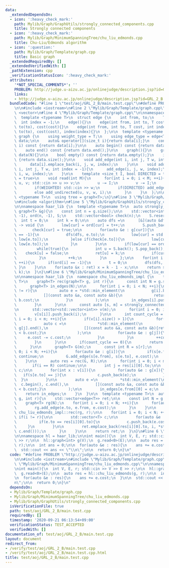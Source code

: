 ```yaml
---
data:
  _extendedDependsOn:
  - icon: ':heavy_check_mark:'
    path: Mylib/Graph/GraphUtils/strongly_connected_components.cpp
    title: Strongly connected components
  - icon: ':heavy_check_mark:'
    path: Mylib/Graph/MinimumSpanningTree/chu_liu_edmonds.cpp
    title: Chu-Liu/Edmonds algorithm
  - icon: ':question:'
    path: Mylib/Graph/Template/graph.cpp
    title: Basic graph
  _extendedRequiredBy: []
  _extendedVerifiedWith: []
  _pathExtension: cpp
  _verificationStatusIcon: ':heavy_check_mark:'
  attributes:
    '*NOT_SPECIAL_COMMENTS*': ''
    PROBLEM: http://judge.u-aizu.ac.jp/onlinejudge/description.jsp?id=GRL_2_B
    links:
    - http://judge.u-aizu.ac.jp/onlinejudge/description.jsp?id=GRL_2_B
  bundledCode: "#line 1 \"test/aoj/GRL_2_B/main.test.cpp\"\n#define PROBLEM \"http://judge.u-aizu.ac.jp/onlinejudge/description.jsp?id=GRL_2_B\"\
    \n\n#include <iostream>\n#line 2 \"Mylib/Graph/Template/graph.cpp\"\n#include\
    \ <vector>\n#line 4 \"Mylib/Graph/Template/graph.cpp\"\n\nnamespace haar_lib {\n\
    \  template <typename T>\n  struct edge {\n    int from, to;\n    T cost;\n  \
    \  int index = -1;\n    edge(){}\n    edge(int from, int to, T cost): from(from),\
    \ to(to), cost(cost){}\n    edge(int from, int to, T cost, int index): from(from),\
    \ to(to), cost(cost), index(index){}\n  };\n\n  template <typename T>\n  struct\
    \ graph {\n    using weight_type = T;\n    using edge_type = edge<T>;\n\n    std::vector<std::vector<edge<T>>>\
    \ data;\n\n    auto& operator[](size_t i){return data[i];}\n    const auto& operator[](size_t\
    \ i) const {return data[i];}\n\n    auto begin() const {return data.begin();}\n\
    \    auto end() const {return data.end();}\n\n    graph(){}\n    graph(int N):\
    \ data(N){}\n\n    bool empty() const {return data.empty();}\n    int size() const\
    \ {return data.size();}\n\n    void add_edge(int i, int j, T w, int index = -1){\n\
    \      data[i].emplace_back(i, j, w, index);\n    }\n\n    void add_undirected(int\
    \ i, int j, T w, int index = -1){\n      add_edge(i, j, w, index);\n      add_edge(j,\
    \ i, w, index);\n    }\n\n    template <size_t I, bool DIRECTED = true, bool WEIGHTED\
    \ = true>\n    void read(int M){\n      for(int i = 0; i < M; ++i){\n        int\
    \ u, v; std::cin >> u >> v;\n        u -= I;\n        v -= I;\n        T w = 1;\n\
    \        if(WEIGHTED) std::cin >> w;\n        if(DIRECTED) add_edge(u, v, w, i);\n\
    \        else add_undirected(u, v, w, i);\n      }\n    }\n  };\n\n  template\
    \ <typename T>\n  using tree = graph<T>;\n}\n#line 3 \"Mylib/Graph/MinimumSpanningTree/chu_liu_edmonds.cpp\"\
    \n#include <algorithm>\n#line 5 \"Mylib/Graph/GraphUtils/strongly_connected_components.cpp\"\
    \n\nnamespace haar_lib {\n  template <typename T>\n  auto strongly_connected_components(const\
    \ graph<T> &g){\n    const int n = g.size();\n\n    std::vector<int> ret(n), low(n,\
    \ -1), ord(n, -1), S;\n    std::vector<bool> check(n);\n    S.reserve(n);\n  \
    \  int t = 0;\n    int k = 0;\n\n    auto dfs =\n      [&](auto &dfs, int cur)\
    \ -> void {\n        low[cur] = ord[cur] = t++;\n        S.push_back(cur);\n \
    \       check[cur] = true;\n\n        for(auto &e : g[cur]){\n          if(ord[e.to]\
    \ == -1){\n            dfs(dfs, e.to);\n            low[cur] = std::min(low[cur],\
    \ low[e.to]);\n          }else if(check[e.to]){\n            low[cur] = std::min(low[cur],\
    \ low[e.to]);\n          }\n        }\n\n        if(low[cur] == ord[cur]){\n \
    \         while(true){\n            int u = S.back(); S.pop_back();\n        \
    \    check[u] = false;\n            ret[u] = k;\n            if(cur == u) break;\n\
    \          }\n          ++k;\n        }\n      };\n\n    for(int i = 0; i < n;\
    \ ++i){\n      if(ord[i] == -1){\n        t = 0;\n        dfs(dfs, i);\n     \
    \ }\n    }\n\n    for(auto &x : ret) x = k - 1 - x;\n\n    return std::make_pair(ret,\
    \ k);\n  }\n}\n#line 6 \"Mylib/Graph/MinimumSpanningTree/chu_liu_edmonds.cpp\"\
    \n\nnamespace haar_lib {\n  namespace chu_liu_edmonds_impl {\n    template <typename\
    \ T>\n    graph<T> rec(graph<T> g, int r){\n      const int N = g.size();\n\n\
    \      graph<T> in_edges(N);\n\n      for(int i = 0; i < N; ++i){\n        if(i\
    \ != r){\n          auto e = *std::min_element(\n            g[i].begin(), g[i].end(),\n\
    \            [](const auto &a, const auto &b){\n              return a.cost <\
    \ b.cost;\n            }\n          );\n\n          in_edges[i].push_back(e);\n\
    \        }\n      }\n\n      const auto [s, m] = strongly_connected_components(in_edges);\n\
    \n      std::vector<std::vector<int>> v(m);\n      for(int i = 0; i < N; ++i){\n\
    \        v[s[i]].push_back(i);\n      }\n\n      int count_cycle = 0;\n      for(int\
    \ i = 0; i < m; ++i){\n        if(v[i].size() > 1){\n          for(int j : v[i]){\n\
    \            auto c =\n              *std::min_element(\n                g[j].begin(),\
    \ g[j].end(),\n                [](const auto &a, const auto &b){return a.cost\
    \ < b.cost;}\n              );\n\n            for(auto &e : g[j]){\n         \
    \     e.cost -= c.cost;\n            }\n          }\n          ++count_cycle;\n\
    \        }\n      }\n\n      if(count_cycle == 0){\n        return in_edges;\n\
    \      }\n\n      graph<T> G(m);\n      const int R = s[r];\n      for(int i =\
    \ 0; i < N; ++i){\n        for(auto &e : g[i]){\n          if(s[e.from] == s[e.to])\
    \ continue;\n          G.add_edge(s[e.from], s[e.to], e.cost);\n        }\n  \
    \    }\n\n      auto res = rec(G, R);\n\n      for(int i = 0; i < m; ++i){\n \
    \       if(i == R) continue;\n\n        int j = res[i][0].to;\n\n        std::vector<edge<T>>\
    \ c;\n\n        for(int x : v[i]){\n          for(auto &e : g[x]){\n         \
    \   if(s[e.to] == j){\n              c.push_back(e);\n            }\n        \
    \  }\n        }\n\n        auto e =\n          *std::min_element(\n          \
    \  c.begin(), c.end(),\n            [](const auto &a, const auto &b){return a.cost\
    \ < b.cost;}\n          );\n\n        in_edges[e.from][0] = e;\n      }\n\n  \
    \    return in_edges;\n    }\n  }\n\n  template <typename T>\n  auto chu_liu_edmonds(graph<T>\
    \ g, int r){\n    std::vector<edge<T>> ret;\n\n    const int N = g.size();\n\n\
    \    graph<T> rg(N);\n    for(int i = 0; i < N; ++i){\n      for(auto &e : g[i]){\n\
    \        rg.add_edge(e.to, e.from, e.cost);\n      }\n    }\n\n    auto res =\
    \ chu_liu_edmonds_impl::rec(rg, r);\n\n    for(int i = 0; i < N; ++i){\n     \
    \ if(i != r){\n\n        std::vector<T> c;\n\n        for(auto &e : rg[i]){\n\
    \          if(e.to == res[i][0].to){\n            c.push_back(e.cost);\n     \
    \     }\n        }\n\n        ret.emplace_back(res[i][0].to, i, *std::min_element(c.begin(),\
    \ c.end()));\n      }\n    }\n\n    return ret;\n  }\n}\n#line 6 \"test/aoj/GRL_2_B/main.test.cpp\"\
    \n\nnamespace hl = haar_lib;\n\nint main(){\n  int V, E, r; std::cin >> V >> E\
    \ >> r;\n\n  hl::graph<int> g(V);\n  g.read<0>(E);\n\n  auto res = hl::chu_liu_edmonds(g,\
    \ r);\n\n  int ans = 0;\n\n  for(auto &e : res){\n    ans += e.cost;\n  }\n\n\
    \  std::cout << ans << \"\\n\";\n\n  return 0;\n}\n"
  code: "#define PROBLEM \"http://judge.u-aizu.ac.jp/onlinejudge/description.jsp?id=GRL_2_B\"\
    \n\n#include <iostream>\n#include \"Mylib/Graph/Template/graph.cpp\"\n#include\
    \ \"Mylib/Graph/MinimumSpanningTree/chu_liu_edmonds.cpp\"\n\nnamespace hl = haar_lib;\n\
    \nint main(){\n  int V, E, r; std::cin >> V >> E >> r;\n\n  hl::graph<int> g(V);\n\
    \  g.read<0>(E);\n\n  auto res = hl::chu_liu_edmonds(g, r);\n\n  int ans = 0;\n\
    \n  for(auto &e : res){\n    ans += e.cost;\n  }\n\n  std::cout << ans << \"\\\
    n\";\n\n  return 0;\n}\n"
  dependsOn:
  - Mylib/Graph/Template/graph.cpp
  - Mylib/Graph/MinimumSpanningTree/chu_liu_edmonds.cpp
  - Mylib/Graph/GraphUtils/strongly_connected_components.cpp
  isVerificationFile: true
  path: test/aoj/GRL_2_B/main.test.cpp
  requiredBy: []
  timestamp: '2020-09-21 06:13:54+09:00'
  verificationStatus: TEST_ACCEPTED
  verifiedWith: []
documentation_of: test/aoj/GRL_2_B/main.test.cpp
layout: document
redirect_from:
- /verify/test/aoj/GRL_2_B/main.test.cpp
- /verify/test/aoj/GRL_2_B/main.test.cpp.html
title: test/aoj/GRL_2_B/main.test.cpp
---
```

